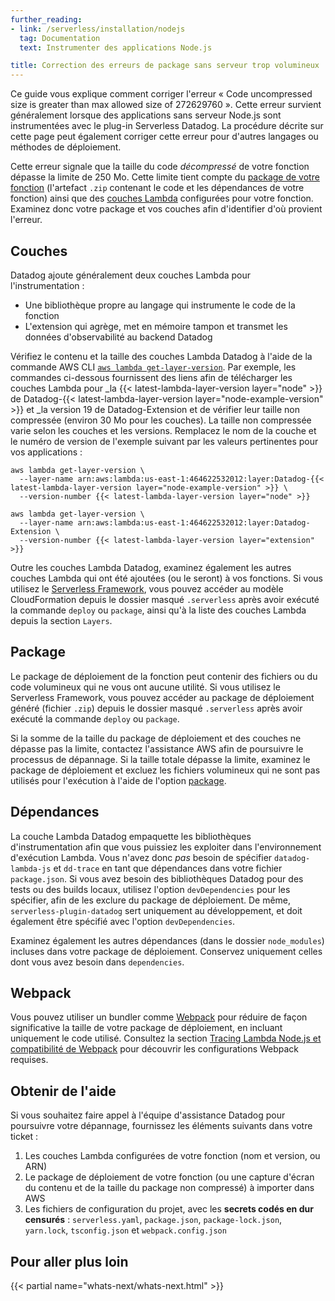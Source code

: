 ```yaml
---
further_reading:
- link: /serverless/installation/nodejs
  tag: Documentation
  text: Instrumenter des applications Node.js

title: Correction des erreurs de package sans serveur trop volumineux
---
```


Ce guide vous explique comment corriger l'erreur « Code uncompressed size is greater than max allowed size of 272629760 ». Cette erreur survient généralement lorsque des applications sans serveur Node.js sont instrumentées avec le plug-in Serverless Datadog. La procédure décrite sur cette page peut également corriger cette erreur pour d'autres langages ou méthodes de déploiement.

Cette erreur signale que la taille du code _décompressé_ de votre fonction dépasse la limite de 250 Mo. Cette limite tient compte du [package de votre fonction][1] (l'artefact `.zip` contenant le code et les dépendances de votre fonction) ainsi que des [couches Lambda][2] configurées pour votre fonction. Examinez donc votre package et vos couches afin d'identifier d'où provient l'erreur.

## Couches

Datadog ajoute généralement deux couches Lambda pour l'instrumentation :

- Une bibliothèque propre au langage qui instrumente le code de la fonction
- L'extension qui agrège, met en mémoire tampon et transmet les données d'observabilité au backend Datadog

Vérifiez le contenu et la taille des couches Lambda Datadog à l'aide de la commande AWS CLI [`aws lambda get-layer-version`][3]. Par exemple, les commandes ci-dessous fournissent des liens afin de télécharger les couches Lambda pour _la {{< latest-lambda-layer-version layer="node" >}} de Datadog-{{< latest-lambda-layer-version layer="node-example-version" >}} et _la version 19 de Datadog-Extension et de vérifier leur taille non compressée (environ 30 Mo pour les couches). La taille non compressée varie selon les couches et les versions. Remplacez le nom de la couche et le numéro de version de l'exemple suivant par les valeurs pertinentes pour vos applications :

```
aws lambda get-layer-version \
  --layer-name arn:aws:lambda:us-east-1:464622532012:layer:Datadog-{{< latest-lambda-layer-version layer="node-example-version" >}} \
  --version-number {{< latest-lambda-layer-version layer="node" >}}

aws lambda get-layer-version \
  --layer-name arn:aws:lambda:us-east-1:464622532012:layer:Datadog-Extension \
  --version-number {{< latest-lambda-layer-version layer="extension" >}}
```

Outre les couches Lambda Datadog, examinez également les autres couches Lambda qui ont été ajoutées (ou le seront) à vos fonctions. Si vous utilisez le [Serverless Framework][4], vous pouvez accéder au modèle CloudFormation depuis le dossier masqué `.serverless` après avoir exécuté la commande `deploy` ou `package`, ainsi qu'à la liste des couches Lambda depuis la section `Layers`.

## Package

Le package de déploiement de la fonction peut contenir des fichiers ou du code volumineux qui ne vous ont aucune utilité. Si vous utilisez le Serverless Framework, vous pouvez accéder au package de déploiement généré (fichier `.zip`) depuis le dossier masqué `.serverless` après avoir exécuté la commande `deploy` ou `package`.

Si la somme de la taille du package de déploiement et des couches ne dépasse pas la limite, contactez l'assistance AWS afin de poursuivre le processus de dépannage. Si la taille totale dépasse la limite, examinez le package de déploiement et excluez les fichiers volumineux qui ne sont pas utilisés pour l'exécution à l'aide de l'option [package][5].

## Dépendances

La couche Lambda Datadog empaquette les bibliothèques d'instrumentation afin que vous puissiez les exploiter dans l'environnement d'exécution Lambda. Vous n'avez donc _pas_ besoin de spécifier `datadog-lambda-js` et `dd-trace` en tant que dépendances dans votre fichier `package.json`. Si vous avez besoin des bibliothèques Datadog pour des tests ou des builds locaux, utilisez l'option `devDependencies` pour les spécifier, afin de les exclure du package de déploiement. De même, `serverless-plugin-datadog` sert uniquement au développement, et doit également être spécifié avec l'option `devDependencies`.

Examinez également les autres dépendances (dans le dossier `node_modules`) incluses dans votre package de déploiement. Conservez uniquement celles dont vous avez besoin dans `dependencies`.

## Webpack

Vous pouvez utiliser un bundler comme [Webpack][6] pour réduire de façon significative la taille de votre package de déploiement, en incluant uniquement le code utilisé. Consultez la section [Tracing Lambda Node.js et compatibilité de Webpack][7] pour découvrir les configurations Webpack requises.

## Obtenir de l'aide

Si vous souhaitez faire appel à l'équipe d'assistance Datadog pour poursuivre votre dépannage, fournissez les éléments suivants dans votre ticket :

1. Les couches Lambda configurées de votre fonction (nom et version, ou ARN)
2. Le package de déploiement de votre fonction (ou une capture d'écran du contenu et de la taille du package non compressé) à importer dans AWS
3. Les fichiers de configuration du projet, avec les **secrets codés en dur censurés** : `serverless.yaml`, `package.json`, `package-lock.json`, `yarn.lock`, `tsconfig.json` et `webpack.config.json`

## Pour aller plus loin

{{< partial name="whats-next/whats-next.html" >}}

[1]: https://docs.aws.amazon.com/lambda/latest/dg/gettingstarted-package.html#gettingstarted-package-zip
[2]: https://docs.aws.amazon.com/lambda/latest/dg/gettingstarted-package.html#gettingstarted-package-layers
[3]: https://awscli.amazonaws.com/v2/documentation/api/latest/reference/lambda/get-layer-version.html
[4]: https://www.serverless.com/
[5]: https://www.serverless.com/framework/docs/providers/aws/guide/serverless.yml/#package
[6]: https://webpack.js.org
[7]: /fr/serverless/guide/serverless_tracing_and_webpack/
